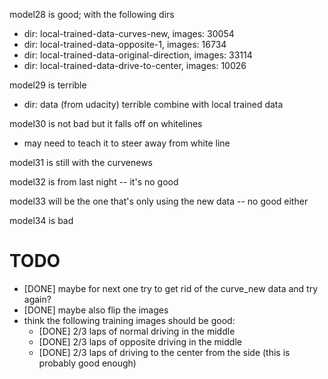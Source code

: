 model28 is good; with the following dirs
- dir: local-trained-data-curves-new, images: 30054
- dir: local-trained-data-opposite-1, images: 16734
- dir: local-trained-data-original-direction, images: 33114
- dir: local-trained-data-drive-to-center, images: 10026


model29 is terrible
- dir: data (from udacity) terrible combine with local trained data


model30 is not bad but it falls off on whitelines
- may need to teach it to steer away from white line

model31 is still with the curvenews

model32 is from last night -- it's no good

model33 will be the one that's only using the new data -- no good either

model34 is bad


# TODO
- [DONE] maybe for next one try to get rid of the curve_new data and try again?
- [DONE] maybe also flip the images
- think the following training images should be good:
  - [DONE] 2/3 laps of normal driving in the middle
  - [DONE] 2/3 laps of opposite driving in the middle
  - [DONE] 2/3 laps of driving to the center from the side (this is probably good enough)

